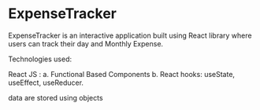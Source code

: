 # ExpenseTracker
ExpenseTracker is an interactive application built using React library where users can track their day and Monthly Expense.

Technologies used:

React JS : a. Functional Based Components b. React hooks: useState, useEffect, useReducer.

 data are stored using objects


